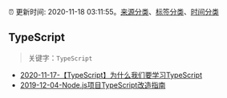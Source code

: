 :alarm_clock: 更新时间: 2020-11-18 03:11:55。[来源分类](../README.md)、[标签分类](../TAGS.md)、[时间分类](../TIMELINE.md)

## TypeScript


> 关键字：`TypeScript`



- [2020-11-17-【TypeScript】为什么我们要学习TypeScript](https://juejin.im/post/6896290204479717389) 
- [2019-12-04-Node.js项目TypeScript改造指南](https://juejin.im/post/5de4867f51882573135415dd) 